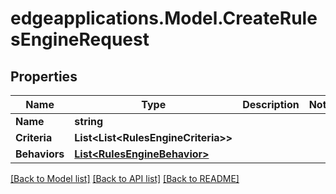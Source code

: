 # edgeapplications.Model.CreateRulesEngineRequest

## Properties

Name | Type | Description | Notes
------------ | ------------- | ------------- | -------------
**Name** | **string** |  | 
**Criteria** | **List&lt;List&lt;RulesEngineCriteria&gt;&gt;** |  | 
**Behaviors** | [**List&lt;RulesEngineBehavior&gt;**](RulesEngineBehavior.md) |  | 

[[Back to Model list]](../README.md#documentation-for-models) [[Back to API list]](../README.md#documentation-for-api-endpoints) [[Back to README]](../README.md)

